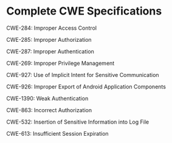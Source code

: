 

# Complete CWE Specifications

CWE-284: Improper Access Control

CWE-285: Improper Authorization

CWE-287: Improper Authentication

CWE-269: Improper Privilege Management

CWE-927: Use of Implicit Intent for Sensitive Communication

CWE-926: Improper Export of Android Application Components

CWE-1390: Weak Authentication

CWE-863: Incorrect Authorization

CWE-532: Insertion of Sensitive Information into Log File

CWE-613: Insufficient Session Expiration